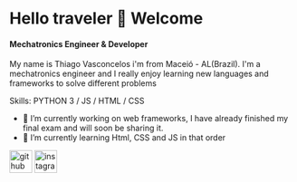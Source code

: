 # **Hello traveler 👾 Welcome**

#### Mechatronics Engineer & Developer

My name is Thiago Vasconcelos i'm from Maceió - AL(Brazil). 
I'm a mechatronics engineer and I really enjoy learning new languages and frameworks to solve different problems

Skills: PYTHON 3 / JS / HTML / CSS

- 🔭 I’m currently working on web frameworks, I have already finished my final exam and will soon be sharing it. 
- 🌱 I’m currently learning Html, CSS and JS in that order 


[<img src='https://cdn.jsdelivr.net/npm/simple-icons@3.0.1/icons/github.svg' alt='github' height='40'>](https://github.com/Thiagovasc)  [<img src='https://cdn.jsdelivr.net/npm/simple-icons@3.0.1/icons/instagram.svg' alt='instagram' height='40'>](https://www.instagram.com/_thiagosav/)  






